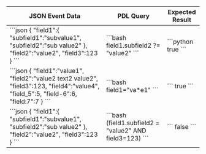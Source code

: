 <table class="table table-bordered">
  <thead>
    <tr>
      <th scope="col">JSON Event Data</th>
      <th scope="col">PDL Query</th>
      <th scope="col">Expected Result</th>
    </tr>
  </thead>
  <tbody>
    <tr>
      <td class="align-middle">
        ```json
        {
          "field1":{
            "subfield1":"subvalue1",
            "subfield2":"sub value2"
          },
          "field2":"value2",
          "field3":123
        }
        ```
      </td>
      <td class="align-middle">
      ```bash
      field1.subfield2 ?= "value2"
      ```
      </td>
      <td class="align-middle">
      ```python
      true
      ```
      </td>
    </tr>
    <tr>
      <td class="align-middle">
        ```json
        {
          "field1":"value1",
          "field2":"value2 text2 value2",
          "field3":123,
          "field4":"value4",
          "field_5":5,
          "field-6":6,
          "field:7":7
        }
        ```
      </td>
      <td class="align-middle">
      ```bash
      field1="va*e1"
      ```
      </td>
      <td class="align-middle">
      ```
      true
      ```
      </td>
    </tr>
    <tr>
      <td class="align-middle">
        ```json
          {
            "field1":{
              "subfield1":"subvalue1",
              "subfield2":"sub value2"
            },
            "field2":"value2",
            "field3":123
          }
        ```
      </td>
      <td class="align-middle">
      ```bash
      (field1.subfield2 = "value2" AND field3=123)
      ```
      </td>
      <td class="align-middle">
      ```
      false
      ```
      </td>
    </tr>
  </tbody>
</table>